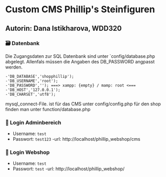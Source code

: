 # Custom CMS Phillip's Steinfiguren

## Autorin: Dana Istikharova, WDD320

### 🗃️ Datenbank 
Die Zugangsdaten zur SQL Datenbank sind unter `config/database.php abgelegt. Allenfals müssen die Angaben des DB_PASSWORD angpasst werden. 

```
-'DB_DATABASE','shopphillip');
-'DB_USERNAME','root');
-'DB_PASSWORD',''); ===> xampp: {empty} / mamp: root <===
-'DB_HOST','127.0.0.1');
-'DB_CHARSET','utf8');
```

mysql_connect-File. ist für das CMS unter config/config.php
für den shop finden man unter function/database.php


### 🔐 Login Adminbereich 
- Username: `test`
- Passwort: `test123`
-url: http://localhost/phillip_webshop/cms

### 🔐 Login Webshop
- Username: `test`
- Passwort: `test`
-url: http://localhost/phillip_webshop/

